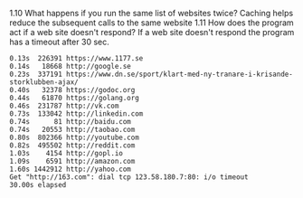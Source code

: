 1.10 What happens if you run the same list of websites twice? 
Caching helps reduce the subsequent calls to the same website
1.11 How does the program act if a web site doesn't respond?
If a web site doesn't respond the program has a timeout after 30 sec.
```
0.13s  226391 https://www.1177.se
0.14s   18668 http://google.se
0.23s  337191 https://www.dn.se/sport/klart-med-ny-tranare-i-krisande-storklubben-ajax/
0.40s   32378 https://godoc.org
0.44s   61870 https://golang.org
0.46s  231787 http://vk.com
0.73s  133042 http://linkedin.com
0.74s      81 http://baidu.com
0.74s   20553 http://taobao.com
0.80s  802366 http://youtube.com
0.82s  495502 http://reddit.com
1.03s    4154 http://gopl.io
1.09s    6591 http://amazon.com
1.60s 1442912 http://yahoo.com
Get "http://163.com": dial tcp 123.58.180.7:80: i/o timeout
30.00s elapsed
```
